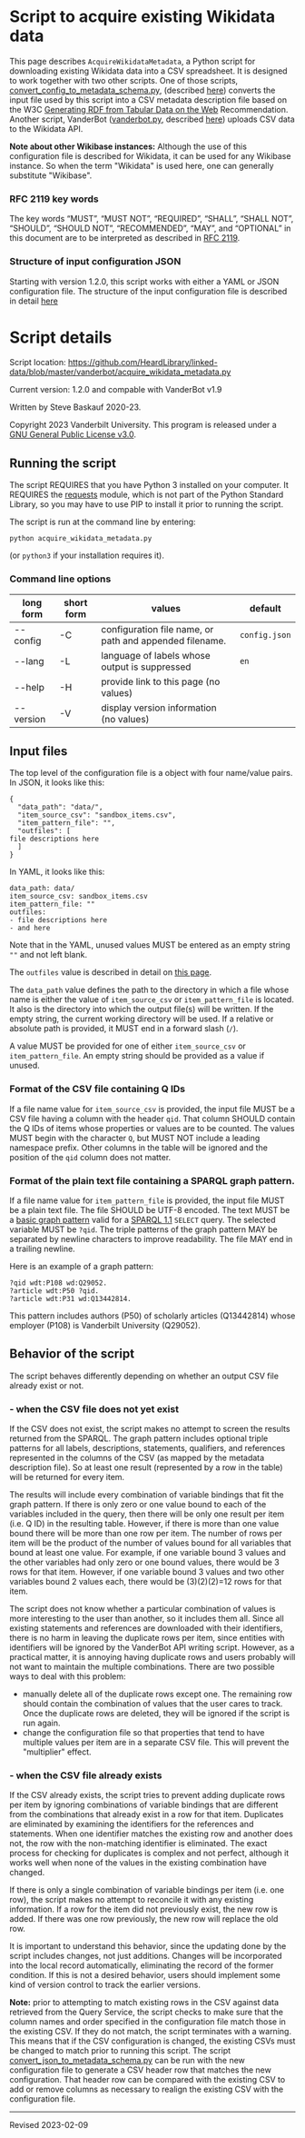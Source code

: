 # Script to acquire existing Wikidata data

This page describes `AcquireWikidataMetadata`, a Python script for downloading existing Wikidata data into a CSV spreadsheet. It is designed to work together with two other scripts. One of those scripts, [convert_config_to_metadata_schema.py](convert_config_to_metadata_schema.py), (described [here](convert-config.md)) converts the input file used by this script into a CSV metadata description file based on the W3C [Generating RDF from Tabular Data on the Web](https://www.w3.org/TR/csv2rdf/) Recommendation. Another script, VanderBot ([vanderbot.py](vanderbot.py), described [here](./README.md)) uploads CSV data to the Wikidata API. 

**Note about other Wikibase instances:** Although the use of this configuration file is described for Wikidata, it can be used for any Wikibase instance. So when the term "Wikidata" is used here, one can generally substitute "Wikibase".

### RFC 2119 key words

The key words “MUST”, “MUST NOT”, “REQUIRED”, “SHALL”, “SHALL NOT”, “SHOULD”, “SHOULD NOT”, “RECOMMENDED”, “MAY”, and “OPTIONAL” in this document are to be interpreted as described in [RFC 2119](https://tools.ietf.org/html/rfc2119).

### Structure of input configuration JSON

Starting with version 1.2.0, this script works with either a YAML or JSON configuration file. The structure of the input configuration file is described in detail [here](convert-config.md)

# Script details

Script location: <https://github.com/HeardLibrary/linked-data/blob/master/vanderbot/acquire_wikidata_metadata.py>

Current version: 1.2.0 and compable with VanderBot v1.9

Written by Steve Baskauf 2020-23.

Copyright 2023 Vanderbilt University. This program is released under a [GNU General Public License v3.0](http://www.gnu.org/licenses/gpl-3.0).

## Running the script

The script REQUIRES that you have Python 3 installed on your computer. It REQUIRES the [requests](https://docs.python-requests.org/en/latest/) module, which is not part of the Python Standard Library, so you may have to use PIP to install it prior to running the script.

The script is run at the command line by entering:

```
python acquire_wikidata_metadata.py
```

(or `python3` if your installation requires it). 


### Command line options

| long form | short form | values | default |
| --------- | ---------- | ------ | ------- |
| --config | -C | configuration file name, or path and appended filename. | `config.json` |
| --lang | -L | language of labels whose output is suppressed | `en` |
| --help | -H | provide link to this page (no values) |  |
| --version | -V | display version information (no values) |  |

## Input files

The top level of the configuration file is a object with four name/value pairs. 
In JSON, it looks like this:

```
{
  "data_path": "data/",
  "item_source_csv": "sandbox_items.csv",
  "item_pattern_file": "",
  "outfiles": [
file descriptions here
  ]
}
```

In YAML, it looks like this:

```
data_path: data/
item_source_csv: sandbox_items.csv
item_pattern_file: ""
outfiles:
- file descriptions here
- and here
```

Note that in the YAML, unused values MUST be entered as an empty string `""` and not left blank.

The `outfiles` value is described in detail on [this page](convert-config.md). 

The `data_path` value defines the path to the directory in which a file whose name is either the value of `item_source_csv` or `item_pattern_file` is located. It also is the directory into which the output file(s) will be written. If the empty string, the current working directory will be used. If a relative or absolute path is provided, it MUST end in a forward slash (`/`).

A value MUST be provided for one of either `item_source_csv` or `item_pattern_file`. An empty string should be provided as a value if unused.

### Format of the CSV file containing Q IDs

If a file name value for `item_source_csv` is provided, the input file MUST be a CSV file having a column with the header `qid`. That column SHOULD contain the Q IDs of items whose properties or values are to be counted. The values MUST begin with the character `Q`, but MUST NOT include a leading namespace prefix. Other columns in the table will be ignored and the position of the `qid` column does not matter.

### Format of the plain text file containing a SPARQL graph pattern.

If a file name value for `item_pattern_file` is provided, the input file MUST be a plain text file. The file SHOULD be UTF-8 encoded. The text MUST be a [basic graph pattern](https://www.w3.org/TR/sparql11-query/#BasicGraphPatterns) valid for a [SPARQL 1.1](https://www.w3.org/TR/sparql11-query/) `SELECT` query. The selected variable MUST be `?qid`. The triple patterns of the graph pattern MAY be separated by newline characters to improve readability. The file MAY end in a trailing newline.

Here is an example of a graph pattern:

```
?qid wdt:P108 wd:Q29052.
?article wdt:P50 ?qid.
?article wdt:P31 wd:Q13442814.
```

This pattern includes authors (P50) of scholarly articles (Q13442814) whose employer (P108) is Vanderbilt University (Q29052). 

## Behavior of the script

The script behaves differently depending on whether an output CSV file already exist or not. 

### - when the CSV file does not yet exist

If the CSV does not exist, the script makes no attempt to screen the results returned from the SPARQL. The graph pattern includes optional triple patterns for all labels, descriptions, statements, qualifiers, and references represented in the columns of the CSV (as mapped by the metadata description file). So at least one result (represented by a row in the table) will be returned for every item.

The results will include every combination of variable bindings that fit the graph pattern. If there is only zero or one value bound to each of the variables included in the query, then there will be only one result per item (i.e. Q ID) in the resulting table. However, if there is more than one value bound there will be more than one row per item. The number of rows per item will be the product of the number of values bound for all variables that bound at least one value. For example, if one variable bound 3 values and the other variables had only zero or one bound values, there would be 3 rows for that item. However, if one variable bound 3 values and two other variables bound 2 values each, there would be (3)(2)(2)=12 rows for that item.

The script does not know whether a particular combination of values is more interesting to the user than another, so it includes them all. Since all existing statements and references are downloaded with their identifiers, there is no harm in leaving the duplicate rows per item, since entities with identifiers will be ignored by the VanderBot API writing script. However, as a practical matter, it is annoying having duplicate rows and users probably will not want to maintain the multiple combinations. There are two possible ways to deal with this problem:

- manually delete all of the duplicate rows except one. The remaining row should contain the combination of values that the user cares to track. Once the duplicate rows are deleted, they will be ignored if the script is run again.
- change the configuration file so that properties that tend to have multiple values per item are in a separate CSV file. This will prevent the "multiplier" effect.

### - when the CSV file already exists

If the CSV already exists, the script tries to prevent adding duplicate rows per item by ignoring combinations of variable bindings that are different from the combinations that already exist in a row for that item. Duplicates are eliminated by examining the identifiers for the references and statements. When one identifier matches the existing row and another does not, the row with the non-matching identifier is eliminated. The exact process for checking for duplicates is complex and not perfect, although it works well when none of the values in the existing combination have changed. 

If there is only a single combination of variable bindings per item (i.e. one row), the script makes no attempt to reconcile it with any existing information. If a row for the item did not previously exist, the new row is added. If there was one row previously, the new row will replace the old row. 

It is important to understand this behavior, since the updating done by the script includes changes, not just additions. Changes will be incorporated into the local record automatically, eliminating the record of the former condition. If this is not a desired behavior, users should implement some kind of version control to track the earlier versions. 

**Note:** prior to attempting to match existing rows in the CSV against data retrieved from the Query Service, the script checks to make sure that the column names and order specified in the configuration file match those in the existing CSV. If they do not match, the script terminates with a warning. This means that if the CSV configuration is changed, the existing CSVs must be changed to match prior to running this script. The script [convert_json_to_metadata_schema.py](convert_json_to_metadata_schema.py) can be run with the new configuration file to generate a CSV header row that matches the new configuration. That header row can be compared with the existing CSV to add or remove columns as necessary to realign the existing CSV with the configuration file.

----
Revised 2023-02-09
